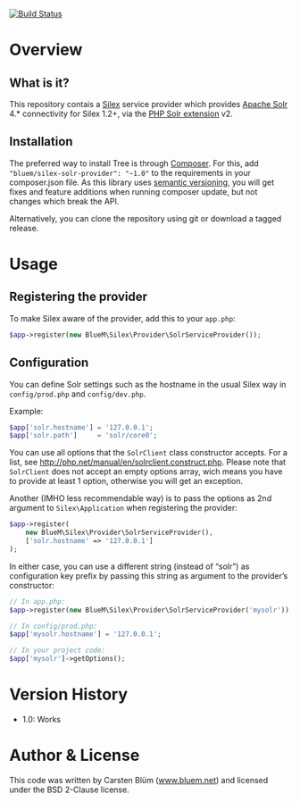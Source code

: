 [![Build Status](https://travis-ci.org/BlueM/silex-solr-provider.svg)](https://travis-ci.org/BlueM/silex-solr-provider)

Overview
========

What is it?
--------------
This repository contais a [Silex](https://github.com/silexphp/Silex) service provider which provides [Apache Solr](http://lucene.apache.org/solr/) 4.* connectivity for Silex 1.2+, via the [PHP Solr extension](http://php.net/solr) v2.

Installation
-------------
The preferred way to install Tree is through [Composer](https://getcomposer.org). For this, add `"bluem/silex-solr-provider": "~1.0"` to the requirements in your composer.json file. As this library uses [semantic versioning](http://semver.org), you will get fixes and feature additions when running composer update, but not changes which break the API.

Alternatively, you can clone the repository using git or download a tagged release.


Usage
======

Registering the provider
------------------------
To make Silex aware of the provider, add this to your `app.php`:

```php
$app->register(new BlueM\Silex\Provider\SolrServiceProvider());
```


Configuration
-------------
You can define Solr settings such as the hostname in the usual Silex way in `config/prod.php` and `config/dev.php`.

Example:

```php
$app['solr.hostname'] = '127.0.0.1';
$app['solr.path']     = 'solr/core0';
```

You can use all options that the `SolrClient` class constructor accepts. For a list, see http://php.net/manual/en/solrclient.construct.php. Please note that `SolrClient` does not accept an empty options array, wich means you have to provide at least 1 option, otherwise you will get an exception.

Another (IMHO less recommendable way) is to pass the options as 2nd argument to `Silex\Application` when registering the provider:

```php
$app->register(
    new BlueM\Silex\Provider\SolrServiceProvider(),
    ['solr.hostname' => '127.0.0.1']
);
```

In either case, you can use a different string (instead of “solr”) as configuration key prefix by passing this string as argument to the provider’s constructor:

```php
// In app.php:
$app->register(new BlueM\Silex\Provider\SolrServiceProvider('mysolr'));

// In config/prod.php:
$app['mysolr.hostname'] = '127.0.0.1';

// In your project code:
$app['mysolr']->getOptions();
```


Version History
=================

* 1.0: Works


Author & License
=================
This code was written by Carsten Blüm (www.bluem.net) and licensed under the BSD 2-Clause license.

